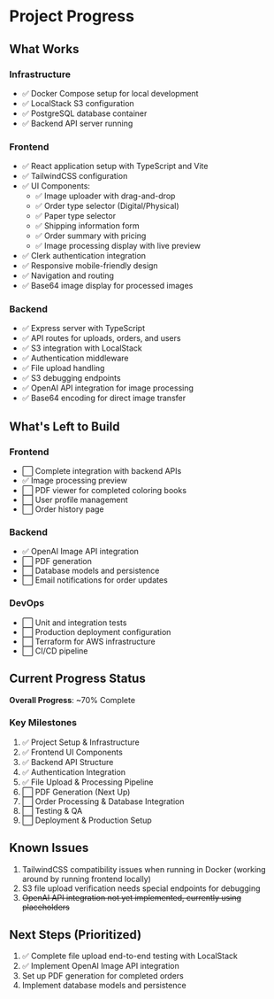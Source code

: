 # Project Progress

## What Works

### Infrastructure

- ✅ Docker Compose setup for local development
- ✅ LocalStack S3 configuration
- ✅ PostgreSQL database container
- ✅ Backend API server running

### Frontend

- ✅ React application setup with TypeScript and Vite
- ✅ TailwindCSS configuration
- ✅ UI Components:
  - ✅ Image uploader with drag-and-drop
  - ✅ Order type selector (Digital/Physical)
  - ✅ Paper type selector
  - ✅ Shipping information form
  - ✅ Order summary with pricing
  - ✅ Image processing display with live preview
- ✅ Clerk authentication integration
- ✅ Responsive mobile-friendly design
- ✅ Navigation and routing
- ✅ Base64 image display for processed images

### Backend

- ✅ Express server with TypeScript
- ✅ API routes for uploads, orders, and users
- ✅ S3 integration with LocalStack
- ✅ Authentication middleware
- ✅ File upload handling
- ✅ S3 debugging endpoints
- ✅ OpenAI API integration for image processing
- ✅ Base64 encoding for direct image transfer

## What's Left to Build

### Frontend

- ⬜ Complete integration with backend APIs
- ✅ Image processing preview
- ⬜ PDF viewer for completed coloring books
- ⬜ User profile management
- ⬜ Order history page

### Backend

- ✅ OpenAI Image API integration
- ⬜ PDF generation
- ⬜ Database models and persistence
- ⬜ Email notifications for order updates

### DevOps

- ⬜ Unit and integration tests
- ⬜ Production deployment configuration
- ⬜ Terraform for AWS infrastructure
- ⬜ CI/CD pipeline

## Current Progress Status

**Overall Progress**: ~70% Complete

### Key Milestones

1. ✅ Project Setup & Infrastructure
2. ✅ Frontend UI Components
3. ✅ Backend API Structure
4. ✅ Authentication Integration
5. ✅ File Upload & Processing Pipeline
6. ⬜ PDF Generation (Next Up)
7. ⬜ Order Processing & Database Integration
8. ⬜ Testing & QA
9. ⬜ Deployment & Production Setup

## Known Issues

1. TailwindCSS compatibility issues when running in Docker (working around by running frontend locally)
2. S3 file upload verification needs special endpoints for debugging
3. ~~OpenAI API integration not yet implemented, currently using placeholders~~

## Next Steps (Prioritized)

1. ✅ Complete file upload end-to-end testing with LocalStack
2. ✅ Implement OpenAI Image API integration
3. Set up PDF generation for completed orders
4. Implement database models and persistence
